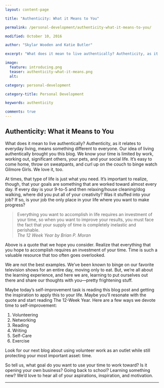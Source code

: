 ```yaml
---
layout: content-page

title: "Authenticity: What it Means to You"

permalink: /personal-development/authenticity-what-it-means-to-you/

modified: October 10, 2016

author: "Skylar Wooden and Katie Butler"

excerpt: "What does it mean to live authentically? Authenticity, as it relates to everyday living, means something different to everyone. Our idea of living authentically brought you this blog."

image:
  feature: introducing.png
  teaser: authenticity-what-it-means.png
  alt: 

category: personal-development

category-title: Personal Development

keywords: authenticity

comments: true
---
```


## Authenticity: What it Means to You

What does it mean to live authentically? Authenticity, as it relates to everyday living, means something different to everyone. Our idea of living authentically brought you this blog. We know your time is limited by work, working out, significant others, your pets, and your social life. It’s easy to come home, throw on sweatpants, and curl up on the couch to binge watch Gilmore Girls. We love it, too. 

At times, that type of life is just what you need. It’s important to realize, though, that your goals are something that are worked toward almost every day. If every day is your 9-to-5 and then relaxing/house cleaning/dog walking, where did you put all of your creativity? Was it stuffed into your job? If so, is your job the only place in your life where you want to make progress? 

>Everything you want to accomplish in life requires an investment of your time, so when you want to improve your results, you must face the fact that your supply of time is completely inelastic and perishable. <br />
><cite>The 12 Week Year by Brian P. Moran</cite>

Above is a quote that we hope you consider. Realize that everything that you hope to accomplish requires an investment of your time. Time is such a valuable resource that too often goes overlooked. 

We are not the best examples. We’ve been known to binge on our favorite television shows for an entire day, moving only to eat. But, we’re all about the learning experience, and here we are, learning to put ourselves out there and share our thoughts with you—pretty frightening stuff.

Maybe today’s self-improvement task is reading this blog post and getting the inspiration to apply this to your life. Maybe you’ll resonate with the quote and start reading The 12-Week Year. Here are a few ways we devote time to self-improvement: 

1. Volunteering
2. Networking
3. Reading
4. Writing
5. Self-Care
6. Exercise

Look for our next blog about using volunteer work as an outlet while still protecting your most important asset: time.  

So tell us, what goal do you want to use your time to work toward? Is it opening your own business? Going back to school? Learning something new? We’d love to hear all of your aspirations, inspiration, and motivation.

<hr class="primary">